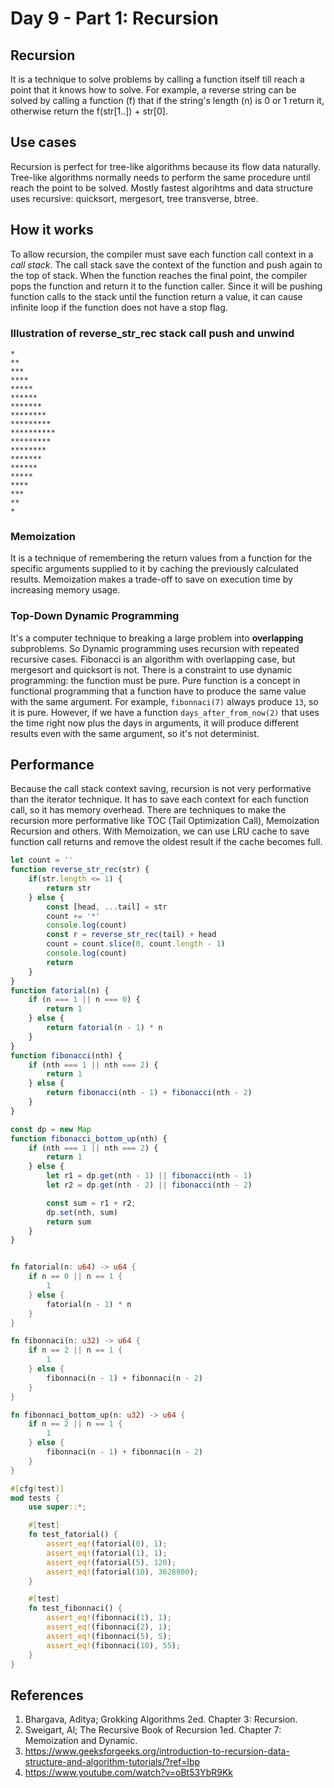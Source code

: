 # Day 9 - Part 1: Recursion

## Recursion
It is a technique to solve problems by calling a function itself till reach a point that it knows how to solve. For example, a reverse string can be solved by calling a function (f) that if the string's length (n) is 0 or 1 return it, otherwise return the f(str[1..]) + str[0].

## Use cases
Recursion is perfect for tree-like algorithms because its flow data naturally. Tree-like algorithms normally needs to perform the same procedure until reach the point to be solved. Mostly fastest algorihtms and data structure uses recursive: quicksort, mergesort, tree transverse, btree.

## How it works
To allow recursion, the compiler must save each function call context in a *call stack*. The call stack save the context of the function and push again to the top of stack. When the function reaches the final point, the compiler pops the function and return it to the function caller. Since it will be pushing function calls to the stack until the function return a value, it can cause infinite loop if the function does not have a stop flag.

### Illustration of reverse_str_rec stack call push and unwind
```
*
**
***
****
*****
******
*******
********
*********
**********
*********
********
*******
******
*****
****
***
**
*
```

### Memoization
It is a technique of remembering the return values from a function for the specific arguments supplied to it by caching the previously calculated results. Memoization makes a trade-off to save on execution time by increasing memory usage.

### Top-Down Dynamic Programming
It's a computer technique to breaking a large problem into **overlapping** subproblems. So Dynamic programming uses recursion with repeated recursive cases. Fibonacci is an algorithm with overlapping case, but mergesort and quicksort is not. There is a constraint to use dynamic programming: the function must be pure. Pure function is a concept in functional programming that a function have to produce the same value with the same argument. For example, ``fibonnaci(7)`` always produce ``13``, so it is pure. However, if we have a function ``days_after_from_now(2)`` that uses the time right now plus the days in arguments, it will produce different results even with the same argument, so it's not determinist.

## Performance
Because the call stack context saving, recursion is not very performative than the iterator technique. It has to save each context for each function call, so it has memory overhead. There are techniques to make the recursion more performative like TOC (Tail Optimization Call), Memoization Recursion and others. With Memoization, we can use LRU cache to save function call returns and remove the oldest result if the cache becomes full.


```js
let count = ''
function reverse_str_rec(str) {
    if(str.length <= 1) {
        return str
    } else {
        const [head, ...tail] = str
        count += '*'
        console.log(count)
        const r = reverse_str_rec(tail) + head
        count = count.slice(0, count.length - 1)
        console.log(count)
        return 
    }
}
function fatorial(n) {
    if (n === 1 || n === 0) {
        return 1
    } else {
        return fatorial(n - 1) * n
    }
}
function fibonacci(nth) {
    if (nth === 1 || nth === 2) {
        return 1
    } else {
        return fibonacci(nth - 1) + fibonacci(nth - 2)
    }
}

const dp = new Map
function fibonacci_bottom_up(nth) {
    if (nth === 1 || nth === 2) {
        return 1
    } else {
        let r1 = dp.get(nth - 1) || fibonacci(nth - 1)
        let r2 = dp.get(nth - 2) || fibonacci(nth - 2)

        const sum = r1 + r2;
        dp.set(nth, sum)
        return sum
    }
}

```
```rs

fn fatorial(n: u64) -> u64 {
    if n == 0 || n == 1 {
        1
    } else {
        fatorial(n - 1) * n
    }
}

fn fibonnaci(n: u32) -> u64 {
    if n == 2 || n == 1 {
        1
    } else {
        fibonnaci(n - 1) + fibonnaci(n - 2)
    }
}

fn fibonnaci_bottom_up(n: u32) -> u64 {
    if n == 2 || n == 1 {
        1
    } else {
        fibonnaci(n - 1) + fibonnaci(n - 2)
    }
}

#[cfg(test)]
mod tests {
    use super::*;

    #[test]
    fn test_fatorial() {
        assert_eq!(fatorial(0), 1);
        assert_eq!(fatorial(1), 1);
        assert_eq!(fatorial(5), 120);
        assert_eq!(fatorial(10), 3628800);
    }

    #[test]
    fn test_fibonnaci() {
        assert_eq!(fibonnaci(1), 1);
        assert_eq!(fibonnaci(2), 1);
        assert_eq!(fibonnaci(5), 5);
        assert_eq!(fibonnaci(10), 55);
    }
}
```

## References
1. Bhargava, Aditya; Grokking Algorithms 2ed. Chapter 3: Recursion.
2. Sweigart, Al; The Recursive Book of Recursion 1ed. Chapter 7: Memoization and Dynamic.
3. https://www.geeksforgeeks.org/introduction-to-recursion-data-structure-and-algorithm-tutorials/?ref=lbp
4. https://www.youtube.com/watch?v=oBt53YbR9Kk